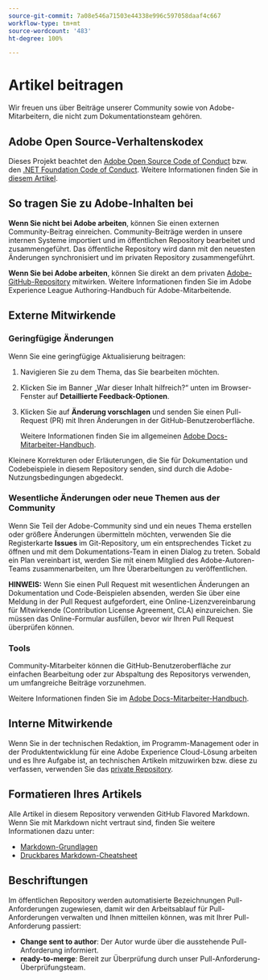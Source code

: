 ```yaml
---
source-git-commit: 7a08e546a71503e44338e996c597058daaf4c667
workflow-type: tm+mt
source-wordcount: '483'
ht-degree: 100%

---
```

# Artikel beitragen

Wir freuen uns über Beiträge unserer Community sowie von Adobe-Mitarbeitern, die nicht zum Dokumentationsteam gehören.

## Adobe Open Source-Verhaltenskodex

Dieses Projekt beachtet den [Adobe Open Source Code of Conduct](code-of-conduct.md) bzw. den [.NET Foundation Code of Conduct](https://dotnetfoundation.org/code-of-conduct). Weitere Informationen finden Sie in [diesem Artikel](contributing.md).

## So tragen Sie zu Adobe-Inhalten bei

**Wenn Sie nicht bei Adobe arbeiten**, können Sie einen externen Community-Beitrag einreichen. Community-Beiträge werden in unsere internen Systeme importiert und im öffentlichen Repository bearbeitet und zusammengeführt. Das öffentliche Repository wird dann mit den neuesten Änderungen synchronisiert und im privaten Repository zusammengeführt.

**Wenn Sie bei Adobe arbeiten**, können Sie direkt an dem privaten [Adobe-GitHub-Repository](https://git.corp.adobe.com/AdobeDocs/) mitwirken. Weitere Informationen finden Sie im Adobe Experience League Authoring-Handbuch für Adobe-Mitarbeitende.

## Externe Mitwirkende

### Geringfügige Änderungen

Wenn Sie eine geringfügige Aktualisierung beitragen:

1. Navigieren Sie zu dem Thema, das Sie bearbeiten möchten.
1. Klicken Sie im Banner „War dieser Inhalt hilfreich?“ unten im Browser-Fenster auf **Detaillierte Feedback-Optionen**.
1. Klicken Sie auf **Änderung vorschlagen** und senden Sie einen Pull-Request (PR) mit Ihren Änderungen in der GitHub-Benutzeroberfläche.

   Weitere Informationen finden Sie im allgemeinen [Adobe Docs-Mitarbeiter-Handbuch](https://experienceleague.adobe.com/docs/contributor/contributor-guide/introduction.html?lang=de).

Kleinere Korrekturen oder Erläuterungen, die Sie für Dokumentation und Codebeispiele in diesem Repository senden, sind durch die Adobe-Nutzungsbedingungen abgedeckt.

### Wesentliche Änderungen oder neue Themen aus der Community

Wenn Sie Teil der Adobe-Community sind und ein neues Thema erstellen oder größere Änderungen übermitteln möchten, verwenden Sie die Registerkarte **Issues** im Git-Repository, um ein entsprechendes Ticket zu öffnen und mit dem Dokumentations-Team in einen Dialog zu treten. Sobald ein Plan vereinbart ist, werden Sie mit einem Mitglied des Adobe-Autoren-Teams zusammenarbeiten, um Ihre Überarbeitungen zu veröffentlichen.

**HINWEIS:** Wenn Sie einen Pull Request mit wesentlichen Änderungen an Dokumentation und Code-Beispielen absenden, werden Sie über eine Meldung in der Pull Request aufgefordert, eine Online-Lizenzvereinbarung für Mitwirkende (Contribution License Agreement, CLA) einzureichen. Sie müssen das Online-Formular ausfüllen, bevor wir Ihren Pull Request überprüfen können.

### Tools

Community-Mitarbeiter können die GitHub-Benutzeroberfläche zur einfachen Bearbeitung oder zur Abspaltung des Repositorys verwenden, um umfangreiche Beiträge vorzunehmen.

Weitere Informationen finden Sie im [Adobe Docs-Mitarbeiter-Handbuch](https://experienceleague.adobe.com/docs/contributor/contributor-guide/introduction.html?lang=de).

## Interne Mitwirkende

Wenn Sie in der technischen Redaktion, im Programm-Management oder in der Produktentwicklung für eine Adobe Experience Cloud-Lösung arbeiten und es Ihre Aufgabe ist, an technischen Artikeln mitzuwirken bzw. diese zu verfassen, verwenden Sie das [private Repository](https://git.corp.adobe.com/AdobeDocs). 

## Formatieren Ihres Artikels

Alle Artikel in diesem Repository verwenden GitHub Flavored Markdown. Wenn Sie mit Markdown nicht vertraut sind, finden Sie weitere Informationen dazu unter:

* [Markdown-Grundlagen](https://help.github.com/articles/getting-started-with-writing-and-formatting-on-github/)
* [Druckbares Markdown-Cheatsheet](https://guides.github.com/pdfs/markdown-cheatsheet-online.pdf)

## Beschriftungen

Im öffentlichen Repository werden automatisierte Bezeichnungen Pull-Anforderungen zugewiesen, damit wir den Arbeitsablauf für Pull-Anforderungen verwalten und Ihnen mitteilen können, was mit Ihrer Pull-Anforderung passiert:

* **Change sent to author**: Der Autor wurde über die ausstehende Pull-Anforderung informiert.
* **ready-to-merge**: Bereit zur Überprüfung durch unser Pull-Anforderung-Überprüfungsteam.
